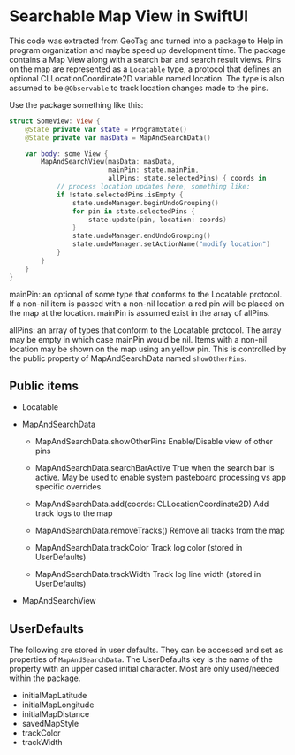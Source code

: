 # Searchable Map View in SwiftUI

This code was extracted from GeoTag and turned into a package to Help
in program organization and maybe speed up development time. The package
contains a Map View along with a search bar and search result views.
Pins on the map are represented as a `Locatable` type, a protocol that defines
an optional CLLocationCoordinate2D variable named location. The type is
also assumed to be `@Observable` to track location changes made to the pins.

Use the package something like this:

```swift
struct SomeView: View {
    @State private var state = ProgramState()
    @State private var masData = MapAndSearchData()

    var body: some View {
        MapAndSearchView(masData: masData,
                         mainPin: state.mainPin,
                         allPins: state.selectedPins) { coords in
            // process location updates here, something like:
            if !state.selectedPins.isEmpty {
                state.undoManager.beginUndoGrouping()
                for pin in state.selectedPins {
                    state.update(pin, location: coords)
                }
                state.undoManager.endUndoGrouping()
                state.undoManager.setActionName("modify location")
            }
        }
    }
}
```

mainPin:
    an optional of some type that conforms to the Locatable protocol.
    If a non-nil item is passed with a non-nil location a red pin will be
    placed on the map at the location.  mainPin is assumed exist in the
    array of allPins.

allPins:
    an array of types that conform to the Locatable protocol.  The array
    may be empty in which case mainPin would be nil. Items with a non-nil
    location may be shown on the map using an yellow pin.  This is controlled
    by the public property of MapAndSearchData named `showOtherPins`.

## Public items

- Locatable

- MapAndSearchData

  - MapAndSearchData.showOtherPins
    Enable/Disable view of other pins

  - MapAndSearchData.searchBarActive
    True when the search bar is active. May be used to enable system pasteboard
    processing vs app specific overrides.

  - MapAndSearchData.add(coords: CLLocationCoordinate2D)
    Add track logs to the map

  - MapAndSearchData.removeTracks()
    Remove all tracks from the map

  - MapAndSearchData.trackColor
    Track log color (stored in UserDefaults)

  - MapAndSearchData.trackWidth
    Track log line width (stored in UserDefaults)

- MapAndSearchView

## UserDefaults

The following are stored in user defaults. They can be accessed and set
as properties of `MapAndSearchData`.  The UserDefaults key is the name
of the property with an upper cased initial character.  Most are only
used/needed within the package.

- initialMapLatitude
- initialMapLongitude
- initialMapDistance
- savedMapStyle
- trackColor
- trackWidth
